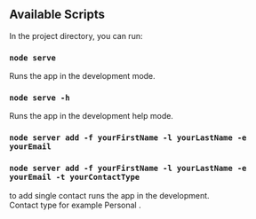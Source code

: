 ## Available Scripts

In the project directory, you can run:

### `node serve`

Runs the app in the development mode.<br />

### `node serve -h`

Runs the app in the development help mode.<br />

### `node server add -f yourFirstName -l yourLastName -e yourEmail`
### `node server add -f yourFirstName -l yourLastName -e yourEmail -t yourContactType`

to add single contact runs the app in the development.<br />
Contact type for example Personal .<br />